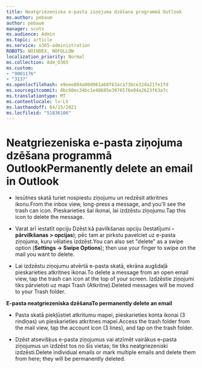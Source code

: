 ```yaml
---
title: Neatgriezeniska e-pasta ziņojuma dzēšana programmā Outlook
ms.author: pebaum
author: pebaum
manager: scotv
ms.audience: Admin
ms.topic: article
ms.service: o365-administration
ROBOTS: NOINDEX, NOFOLLOW
localization_priority: Normal
ms.collection: Adm_O365
ms.custom:
- "9001176"
- "3137"
ms.openlocfilehash: e9eee884a90d961a68f63aca73bce32da21fe1fd
ms.sourcegitcommit: 8bc60ec34bc1e40685e3976576e04a2623f63a7c
ms.translationtype: MT
ms.contentlocale: lv-LV
ms.lasthandoff: 04/15/2021
ms.locfileid: "51836106"
---
```

# <a name="permanently-delete-an-email-in-outlook"></a><span data-ttu-id="28e29-102">Neatgriezeniska e-pasta ziņojuma dzēšana programmā Outlook</span><span class="sxs-lookup"><span data-stu-id="28e29-102">Permanently delete an email in Outlook</span></span>

- <span data-ttu-id="28e29-103">Iesūtnes skatā turiet nospiestu ziņojumu un redzēsit atkritnes ikonu.</span><span class="sxs-lookup"><span data-stu-id="28e29-103">From the inbox view, long-press a message, and you'll see the trash can icon.</span></span> <span data-ttu-id="28e29-104">Pieskarieties šai ikonai, lai izdzēstu ziņojumu.</span><span class="sxs-lookup"><span data-stu-id="28e29-104">Tap this icon to delete the message.</span></span>

- <span data-ttu-id="28e29-105">Varat arī iestatīt opciju Dzēst kā pavilkšanas opciju (Iestatījumi **-pārvilkšanas > opcijas**); pēc tam ar pirkstu pavelciet uz e-pasta ziņojuma, kuru vēlaties izdzēst.</span><span class="sxs-lookup"><span data-stu-id="28e29-105">You can also set "delete" as a swipe option (**Settings -> Swipe Options**); then use your finger to swipe on the mail you want to delete.</span></span> 

- <span data-ttu-id="28e29-106">Lai izdzēstu ziņojumu atvērtā e-pasta skatā, ekrāna augšdaļā pieskarieties atkritnes ikonai.</span><span class="sxs-lookup"><span data-stu-id="28e29-106">To delete a message from an open email view, tap the trash can icon at the top of your screen.</span></span> <span data-ttu-id="28e29-107">Izdzēstie ziņojumi tiks pārvietoti uz mapi Trash (Atkritne).</span><span class="sxs-lookup"><span data-stu-id="28e29-107">Deleted messages will be moved to your Trash folder.</span></span> 

<span data-ttu-id="28e29-108">**E-pasta neatgriezeniska dzēšana**</span><span class="sxs-lookup"><span data-stu-id="28e29-108">**To permanently delete an email**</span></span>

- <span data-ttu-id="28e29-109">Pasta skatā piekļūstiet atkritumu mapei, pieskarieties konta ikonai (3 rindiņas) un pieskarieties atkritnes mapei.</span><span class="sxs-lookup"><span data-stu-id="28e29-109">Access the trash folder from the mail view, tap the account icon (3 lines), and tap on the trash folder.</span></span>

- <span data-ttu-id="28e29-110">Dzēst atsevišķus e-pasta ziņojumus vai atzīmēt vairākus e-pasta ziņojumus un izdzēst tos no šīs vietas; tie tiks neatgriezeniski izdzēsti.</span><span class="sxs-lookup"><span data-stu-id="28e29-110">Delete individual emails or mark multiple emails and delete them from here; they will be permanently deleted.</span></span>